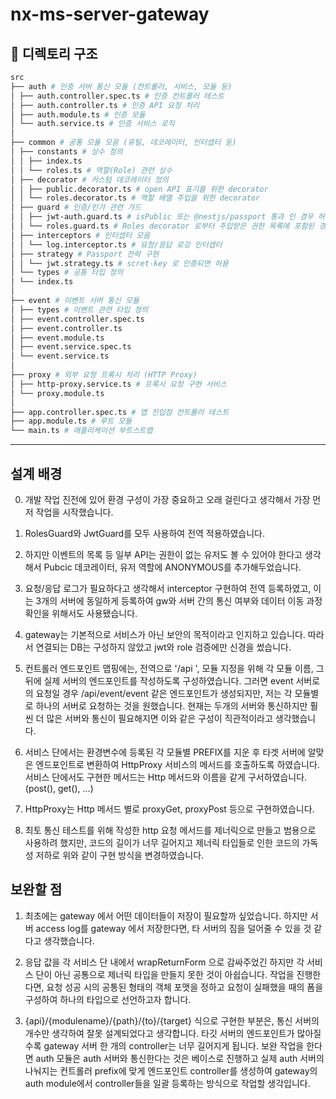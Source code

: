 # nx-ms-server-gateway

## 📁 디렉토리 구조

```bash
src
├── auth # 인증 서버 통신 모듈 (컨트롤러, 서비스, 모듈 등)
│ ├── auth.controller.spec.ts # 인증 컨트롤러 테스트
│ ├── auth.controller.ts # 인증 API 요청 처리
│ ├── auth.module.ts # 인증 모듈
│ └── auth.service.ts # 인증 서비스 로직
│
├── common # 공통 모듈 모음 (유틸, 데코레이터, 인터셉터 등)
│ ├── constants # 상수 정의
│ │ ├── index.ts
│ │ └── roles.ts # 역할(Role) 관련 상수
│ ├── decorator # 커스텀 데코레이터 정의
│ │ ├── public.decorator.ts # open API 표기를 위한 decorator
│ │ └── roles.decorator.ts # 역할 배열 주입을 위한 decorator
│ ├── guard # 인증/인가 관련 가드
│ │ ├── jwt-auth.guard.ts # isPublic 또는 @nestjs/passport 통과 인 경우 허용
│ │ └── roles.guard.ts # Roles decorator 로부터 주입받은 권한 목록에 포함된 경우, 또는 ANONYMOUS 대상인 경우 허용
│ ├── interceptors # 인터셉터 모음
│ │ └── log.interceptor.ts # 요청/응답 로깅 인터셉터
│ ├── strategy # Passport 전략 구현
│ │ └── jwt.strategy.ts # scret-key 로 인증되면 허용
│ └── types # 공통 타입 정의
│ └── index.ts
│
├── event # 이벤트 서버 통신 모듈
│ ├── types # 이벤트 관련 타입 정의
│ ├── event.controller.spec.ts
│ ├── event.controller.ts
│ ├── event.module.ts
│ ├── event.service.spec.ts
│ └── event.service.ts
│
├── proxy # 외부 요청 프록시 처리 (HTTP Proxy)
│ ├── http-proxy.service.ts # 프록시 요청 구현 서비스
│ └── proxy.module.ts
│
├── app.controller.spec.ts # 앱 진입점 컨트롤러 테스트
├── app.module.ts # 루트 모듈
└── main.ts # 애플리케이션 부트스트랩
```

---

## 설계 배경

0. 개발 작업 진전에 있어 환경 구성이 가장 중요하고 오래 걸린다고 생각해서 가장 먼저 작업을 시작했습니다.

1. RolesGuard와 JwtGuard를 모두 사용하여 전역 적용하였습니다.

2. 하지만 이벤트의 목록 등 일부 API는 권한이 없는 유저도 볼 수 있어야 한다고 생각해서 Pubcic 데코레이터, 유저 역할에 ANONYMOUS를 추가해두었습니다.

3. 요청/응답 로그가 필요하다고 생각해서 interceptor 구현하여 전역 등록하였고, 이는 3개의 서버에 동일하게 등록하여 gw와 서버 간의 통신 여부와 데이터 이동 과정 확인을 위해서도 사용됐습니다.

4. gateway는 기본적으로 서비스가 아닌 보안의 목적이라고 인지하고 있습니다. 따라서 연결되는 DB는 구성하지 않았고 jwt와 role 검증에만 신경을 썼습니다.

5. 컨트롤러 엔드포인트 맵핑에는, 전역으로 '/api ', 모듈 지정을 위해 각 모듈 이름, 그 뒤에 실제 서버의 엔드포인트를 작성하도록 구성하였습니다. 그러면 event 서버로의 요청일 경우 /api/event/event 같은 엔드포인트가 생성되지만, 저는 각 모듈별로 하나의 서버로 요청하는 것을 원했습니다. 현재는 두개의 서버와 통신하지만 훨씬 더 많은 서버와 통신이 필요해지면 이와 같은 구성이 직관적이라고 생각했습니다.

6. 서비스 단에서는 환경변수에 등록된 각 모듈별 PREFIX를 지운 후 타겟 서버에 알맞은 엔드포인트로 변환하여 HttpProxy 서비스의 메서드를 호출하도록 하였습니다. 서비스 단에서도 구현한 메서드는 Http 메서드와 이름을 같게 구서하였습니다. (post(), get(), ...)

7. HttpProxy는 Http 메서드 별로 proxyGet, proxyPost 등으로 구현하였습니다.

8. 최토 통신 테스트를 위해 작성한 http 요청 메서드를 제너릭으로 만들고 범용으로 사용하려 했지만, 코드의 길이가 너무 길어지고 제너릭 타입들로 인한 코드의 가독성 저하로 위와 같이 구현 방식을 변경하였습니다.

## 보완할 점

1. 최초에는 gateway 에서 어떤 데이터들이 저장이 필요할까 싶었습니다. 하지만 서버 access log를 gateway 에서 저장한다면, 타 서버의 짐을 덜어줄 수 있을 것 같다고 생각했습니다.

2. 응답 값을 각 서비스 단 내에서 wrapReturnForm 으로 감싸주었긴 하지만 각 서비스 단이 아닌 공통으로 제너릭 타입을 만들지 못한 것이 아쉽습니다. 작업을 진행한다면, 요청 성공 시의 공통된 형태의 객체 포맷을 정하고 요청이 실패했을 때의 폼을 구성하여 하나의 타입으로 선언하고자 합니다.

3. {api}/{modulename}/{path}/{to}/{target} 식으로 구현한 부분은, 통신 서버의 개수만 생각하여 잘못 설계되었다고 생각합니다. 타깃 서버의 엔드포인트가 많아질 수록 gateway 서버 한 개의 controller는 너무 길어지게 됩니다. 보완 작업을 한다면 auth 모듈은 auth 서버와 통신한다는 것은 베이스로 진행하고 실제 auth 서버의 나눠지는 컨트롤러 prefix에 맞게 엔드포인트 controller를 생성하여 gateway의 auth module에서 controller들을 일괄 등록하는 방식으로 작업할 생각입니다.
